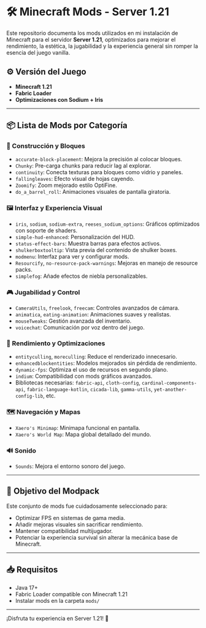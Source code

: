 # 🛠️ Minecraft Mods - Server 1.21

Este repositorio documenta los mods utilizados en mi instalación de Minecraft para el servidor **Server 1.21**, optimizados para mejorar el rendimiento, la estética, la jugabilidad y la experiencia general sin romper la esencia del juego vanilla.

## ⚙️ Versión del Juego
- **Minecraft 1.21**
- **Fabric Loader**
- **Optimizaciones con Sodium + Iris**

---

## 📦 Lista de Mods por Categoría

### 🧱 Construcción y Bloques
- `accurate-block-placement`: Mejora la precisión al colocar bloques.
- `Chunky`: Pre-carga chunks para reducir lag al explorar.
- `continuity`: Conecta texturas para bloques como vidrio y paneles.
- `fallingleaves`: Efecto visual de hojas cayendo.
- `Zoomify`: Zoom mejorado estilo OptiFine.
- `do_a_barrel_roll`: Animaciones visuales de pantalla giratoria.

### 🖼️ Interfaz y Experiencia Visual
- `iris`, `sodium`, `sodium-extra`, `reeses_sodium_options`: Gráficos optimizados con soporte de shaders.
- `simple-hud-enhanced`: Personalización del HUD.
- `status-effect-bars`: Muestra barras para efectos activos.
- `shulkerboxtooltip`: Vista previa del contenido de shulker boxes.
- `modmenu`: Interfaz para ver y configurar mods.
- `Resourcify`, `no-resource-pack-warnings`: Mejoras en manejo de resource packs.
- `simplefog`: Añade efectos de niebla personalizables.

### 🎮 Jugabilidad y Control
- `CameraUtils`, `freelook`, `freecam`: Controles avanzados de cámara.
- `animatica`, `eating-animation`: Animaciones suaves y realistas.
- `mouseTweaks`: Gestión avanzada del inventario.
- `voicechat`: Comunicación por voz dentro del juego.

### 🔧 Rendimiento y Optimizaciones
- `entityculling`, `moreculling`: Reduce el renderizado innecesario.
- `enhancedblockentities`: Modelos mejorados sin pérdida de rendimiento.
- `dynamic-fps`: Optimiza el uso de recursos en segundo plano.
- `indium`: Compatibilidad con mods gráficos avanzados.
- Bibliotecas necesarias: `fabric-api`, `cloth-config`, `cardinal-components-api`, `fabric-language-kotlin`, `cicada-lib`, `gamma-utils`, `yet-another-config-lib`, etc.

### 🗺️ Navegación y Mapas
- `Xaero's Minimap`: Minimapa funcional en pantalla.
- `Xaero's World Map`: Mapa global detallado del mundo.

### 🔊 Sonido
- `Sounds`: Mejora el entorno sonoro del juego.

---

## 🧠 Objetivo del Modpack

Este conjunto de mods fue cuidadosamente seleccionado para:
- Optimizar FPS en sistemas de gama media.
- Añadir mejoras visuales sin sacrificar rendimiento.
- Mantener compatibilidad multijugador.
- Potenciar la experiencia survival sin alterar la mecánica base de Minecraft.

---

## 📥 Requisitos
- Java 17+
- Fabric Loader compatible con Minecraft 1.21
- Instalar mods en la carpeta `mods/`

---

¡Disfruta tu experiencia en Server 1.21! 🚀
